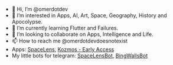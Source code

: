 - 👋 Hi, I’m @omerdotdev
- 👀 I’m interested in Apps, AI, Art, Space, Geography, History and Apocolypse.
- 🌱 I’m currently learning Flutter and Failures.
- 💞️ I’m looking to collaborate on Apps, Intelligence and Life.
- 📫 How to reach me @omerdotdevdoesnotexist
- Apps: [SpaceLens](https://play.google.com/store/apps/details?id=com.omerasif.spacelens), [Kozmos - Early Access](https://play.google.com/store/apps/details?id=com.omerasif.kozmosapp)
- My little bots for telegram: [SpaceLensBot](https://t.me/spacelensbot), [BingWallsBot](https://t.me/bingwallsbot)

<!---
omerdotdev/omerdotdev is a ✨ special ✨ repository because its `README.md` (this file) appears on your GitHub profile.
You can click the Preview link to take a look at your changes.
--->
